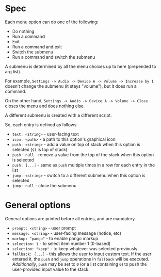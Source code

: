 # Spec

Each menu option can do one of the following:

- Do nothing
- Run a command
- Exit
- Run a command and exit
- Switch the submenu
- Run a command and switch the submenu

A submenu is determined by all the menu choices up to here (prepended to
arg list).

For example, `Settings -> Audio -> Device A -> Volume -> Increase by 1`
doesn't change the submenu (it stays "volume"), but it does run a
command.

On the other hand, `Settings -> Audio -> Device A -> Volume -> Close`
closes the menu and does nothing else.

A different submenu is created with a different script.

So, each entry is defined as follows:

- `text: <string>` - user-facing text
- `icon: <path>` - a path to this option's graphical icon
- `push: <string>` - add a value on top of stack when this option is
  selected (`$1` is top of stack)
- `push: null` - remove a value from the top of the stack when this
  option is selected
- `push: [...]` - same as `push` multiple times in a row for each entry
  in the list
- `jump: <string>` - switch to a different submenu when this option is
  selected
- `jump: null` - close the submenu

# General options

General options are printed before all entries, and are mandatory.

- `prompt: <string>` - user prompt
- `message: <string>` - user-facing message (notice, etc)
- `markup: "pango"` - to enable pango markup
- `selection: 1` - to select item number 1 (0-based)
- `selection: "keep"` - to keep whatever was selected previously
- `fallback: {...}` - this allows the user to input custom text. If the
  user entered it, the `push` and `jump` operations in `fallback` will
  be executed. *Additionally*, `push` may be set to `0` (or a list
  containing `0`) to push the user-provided input value to the stack.
